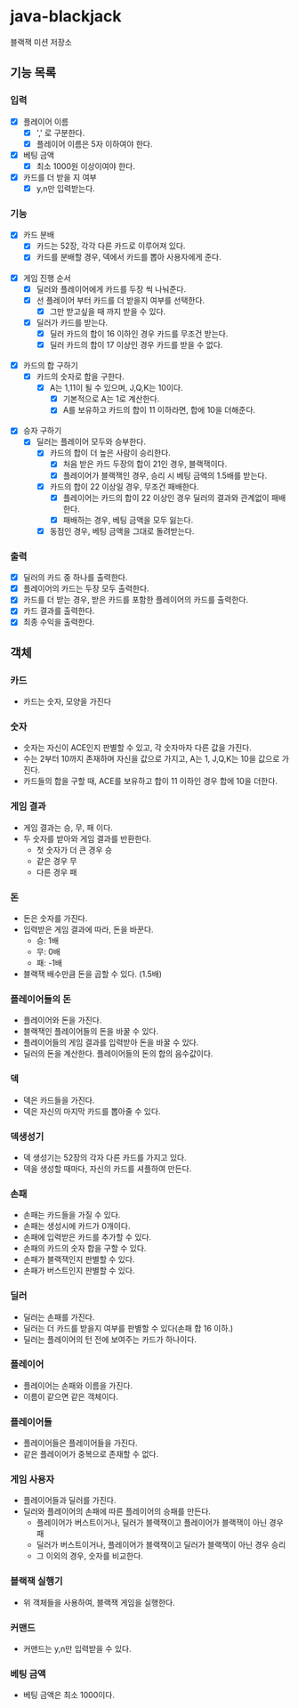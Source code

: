 # java-blackjack

블랙잭 미션 저장소

## 기능 목록

### 입력

- [x] 플레이어 이름
  - [x] ',' 로 구분한다.
  - [x] 플레이어 이름은 5자 이하여야 한다.
- [x] 베팅 금액
  - [x] 최소 1000원 이상이여야 한다.
- [x] 카드를 더 받을 지 여부
  - [x] y,n만 입력받는다.

### 기능

- [x] 카드 분배
  - [x] 카드는 52장, 각각 다른 카드로 이루어져 있다.
  - [x] 카드를 분배할 경우, 덱에서 카드를 뽑아 사용자에게 준다.
    <br><br>
- [x] 게임 진행 순서
  - [x] 딜러와 플레이어에게 카드를 두장 씩 나눠준다.
  - [x] 선 플레이어 부터 카드를 더 받을지 여부를 선택한다.
    - [x] 그만 받고싶을 때 까지 받을 수 있다.
  - [x] 딜러가 카드를 받는다.
    - [x] 딜러 카드의 합이 16 이하인 경우 카드를 무조건 받는다.
    - [x] 딜러 카드의 합이 17 이상인 경우 카드를 받을 수 없다.
      <br><br>
- [x] 카드의 합 구하기
  - [x] 카드의 숫자로 합을 구한다.
    - [x] A는 1,11이 될 수 있으며, J,Q,K는 10이다.
      - [x] 기본적으로 A는 1로 계산한다.
      - [x] A를 보유하고 카드의 합이 11 이하라면, 합에 10을 더해준다.
        <br><br>
- [x] 승자 구하기
  - [x] 딜러는 플레이어 모두와 승부한다.
    - [x] 카드의 합이 더 높은 사람이 승리한다.
      - [x] 처음 받은 카드 두장의 합이 21인 경우, 블랙잭이다.
      - [x] 플레이어가 블랙잭인 경우, 승리 시 베팅 금액의 1.5배를 받는다.
    - [x] 카드의 합이 22 이상일 경우, 무조건 패배한다.
      - [x] 플레이어는 카드의 합이 22 이상인 경우 딜러의 결과와 관계없이 패배한다.
      - [x] 패배하는 경우, 베팅 금액을 모두 잃는다.
    - [x] 동점인 경우, 베팅 금액을 그대로 돌려받는다.

### 출력

- [x] 딜러의 카드 중 하나를 출력한다.
- [x] 플레이어의 카드는 두장 모두 출력한다.
- [x] 카드를 더 받는 경우, 받은 카드를 포함한 플레이어의 카드를 출력한다.
- [x] 카드 결과를 출력한다.
- [x] 최종 수익을 출력한다.

## 객체

### 카드
- 카드는 숫자, 모양을 가진다

### 숫자
- 숫자는 자신이 ACE인지 판별할 수 있고, 각 숫자마자 다른 값을 가진다.
- 수는 2부터 10까지 존재하며 자신을 값으로 가지고, A는 1, J,Q,K는 10을 값으로 가진다.
- 카드들의 합을 구할 때, ACE를 보유하고 합이 11 이하인 경우 합에 10을 더한다.

### 게임 결과
- 게임 결과는 승, 무, 패 이다.
- 두 숫자를 받아와 게임 결과를 반환한다.
  - 첫 숫자가 더 큰 경우 승
  - 같은 경우 무
  - 다른 경우 패

### 돈
- 돈은 숫자를 가진다.
- 입력받은 게임 결과에 따라, 돈을 바꾼다.
  - 승: 1배
  - 무: 0배
  - 패: -1배
- 블랙잭 배수만큼 돈을 곱할 수 있다. (1.5배)

### 플레이어들의 돈
- 플레이어와 돈을 가진다.
- 블랙잭인 플레이어들의 돈을 바꿀 수 있다.
- 플레이어들의 게임 결과를 입력받아 돈을 바꿀 수 있다.
- 딜러의 돈을 계산한다. 플레이어들의 돈의 합의 음수값이다.

### 덱
- 덱은 카드들을 가진다.
- 덱은 자신의 마지막 카드를 뽑아줄 수 있다.

### 덱생성기
- 덱 생성기는 52장의 각자 다른 카드를 가지고 있다.
- 덱을 생성할 때마다, 자신의 카드를 셔플하여 만든다.

### 손패
- 손패는 카드들을 가질 수 있다.
- 손패는 생성시에 카드가 0개이다.
- 손패에 입력받은 카드를 추가할 수 있다.
- 손패의 카드의 숫자 합을 구할 수 있다.
- 손패가 블랙잭인지 판별할 수 있다.
- 손패가 버스트인지 판별할 수 있다.

### 딜러
- 딜러는 손패를 가진다.
- 딜러는 더 카드를 받을지 여부를 판별할 수 있다(손패 합 16 이하.)
- 딜러는 플레이어의 턴 전에 보여주는 카드가 하나이다.

### 플레이어
- 플레이어는 손패와 이름을 가진다.
- 이름이 같으면 같은 객체이다.

### 플레이어들
- 플레이어들은 플레이어들을 가진다.
- 같은 플레이어가 중복으로 존재할 수 없다.

### 게임 사용자
- 플레이어들과 딜러를 가진다.
- 딜러와 플레이어의 손패에 따른 플레이어의 승패를 만든다.
  - 플레이어가 버스트이거나, 딜러가 블랙잭이고 플레이어가 블랙잭이 아닌 경우 패
  - 딜러가 버스트이거나, 플레이어가 블랙잭이고 딜러가 블랙잭이 아닌 경우 승리
  - 그 이외의 경우, 숫자를 비교한다.

### 블랙잭 실행기
- 위 객체들을 사용하여, 블랙잭 게임을 실행한다.

### 커맨드
- 커맨드는 y,n만 입력받을 수 있다.

### 베팅 금액
- 베팅 금액은 최소 1000이다.
